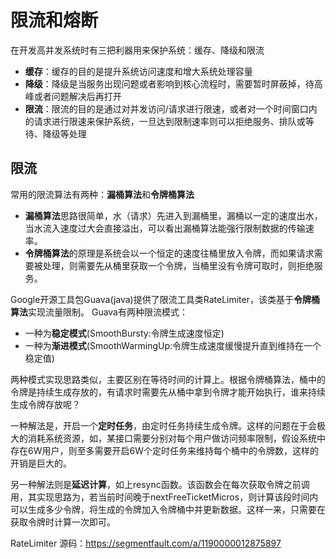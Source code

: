 # 限流和熔断

在开发高并发系统时有三把利器用来保护系统：缓存、降级和限流

- **缓存**：缓存的目的是提升系统访问速度和增大系统处理容量
- **降级**：降级是当服务出现问题或者影响到核心流程时，需要暂时屏蔽掉，待高峰或者问题解决后再打开
- **限流**：限流的目的是通过对并发访问/请求进行限速，或者对一个时间窗口内的请求进行限速来保护系统，一旦达到限制速率则可以拒绝服务、排队或等待、降级等处理


## 限流
常用的限流算法有两种：**漏桶算法**和**令牌桶算法**

- **漏桶算法**思路很简单，水（请求）先进入到漏桶里，漏桶以一定的速度出水，当水流入速度过大会直接溢出，可以看出漏桶算法能强行限制数据的传输速率。
- **令牌桶算法**的原理是系统会以一个恒定的速度往桶里放入令牌，而如果请求需要被处理，则需要先从桶里获取一个令牌，当桶里没有令牌可取时，则拒绝服务。



Google开源工具包Guava(java)提供了限流工具类RateLimiter，该类基于**令牌桶算法**实现流量限制。
Guava有两种限流模式：

- 一种为**稳定模式**(SmoothBursty:令牌生成速度恒定)
- 一种为**渐进模式**(SmoothWarmingUp:令牌生成速度缓慢提升直到维持在一个稳定值)

两种模式实现思路类似，主要区别在等待时间的计算上。根据令牌桶算法，桶中的令牌是持续生成存放的，有请求时需要先从桶中拿到令牌才能开始执行，谁来持续生成令牌存放呢？


一种解法是，开启一个**定时任务**，由定时任务持续生成令牌。这样的问题在于会极大的消耗系统资源，如，某接口需要分别对每个用户做访问频率限制，假设系统中存在6W用户，则至多需要开启6W个定时任务来维持每个桶中的令牌数，这样的开销是巨大的。

另一种解法则是**延迟计算**，如上resync函数。该函数会在每次获取令牌之前调用，其实现思路为，若当前时间晚于nextFreeTicketMicros，则计算该段时间内可以生成多少令牌，将生成的令牌加入令牌桶中并更新数据。这样一来，只需要在获取令牌时计算一次即可。


RateLimiter 源码：https://segmentfault.com/a/1190000012875897




